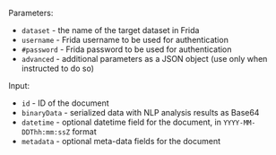 Parameters:
* `dataset` - the name of the target dataset in Frida 
* `username` - Frida username to be used for authentication
* `#password` - Frida password to be used for authentication
* `advanced` - additional parameters as a JSON object (use only when instructed to do so)

Input:
* `id` - ID of the document
* `binaryData` - serialized data with NLP analysis results as Base64
* `datetime` - optional datetime field for the document, in `YYYY-MM-DDThh:mm:ssZ` format
* `metadata` - optional meta-data fields for the document
